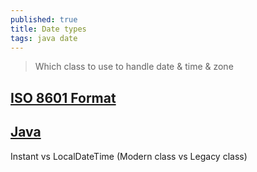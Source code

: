 ```yaml
---
published: true
title: Date types
tags: java date
---
```

> Which class to use to handle date & time & zone

## [ISO 8601 Format](https://www.w3.org/TR/NOTE-datetime-970915)

## [Java](https://stackoverflow.com/a/32443004/51386)
Instant vs LocalDateTime (Modern class vs Legacy class)

